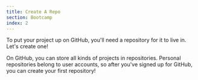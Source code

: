 ```yaml
---
title: Create A Repo
section: Bootcamp
index: 2
---
```


To put your project up on GitHub, you'll need a repository for it to live in. Let's create one!

On GitHub, you can store all kinds of projects in repositories. Personal repositories belong to user accounts, so after you've signed up for GitHub, you can create your first repository!